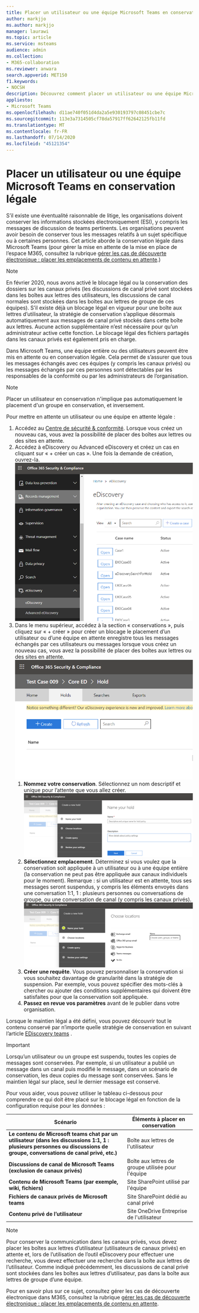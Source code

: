 ```yaml
---
title: Placer un utilisateur ou une équipe Microsoft Teams en conservation légale
author: markjjo
ms.author: markjjo
manager: laurawi
ms.topic: article
ms.service: msteams
audience: admin
ms.collection:
- M365-collaboration
ms.reviewer: anwara
search.appverid: MET150
f1.keywords:
- NOCSH
description: Découvrez comment placer un utilisateur ou une équipe Microsoft Teams en conservation légale à l'aide du Centre de sécurité et de conformité et quels sont les éléments nécessaires à une conservation légale en fonction des données requises.
appliesto:
- Microsoft Teams
ms.openlocfilehash: d11ae740f051d4da2a5e930193797c08451cbe7c
ms.sourcegitcommit: 113e3a7314505cf78da57917ff62642125fb11fd
ms.translationtype: MT
ms.contentlocale: fr-FR
ms.lasthandoff: 07/14/2020
ms.locfileid: "45121354"
---
```

<a name="place-a-microsoft-teams-user-or-team-on-legal-hold"></a>Placer un utilisateur ou une équipe Microsoft Teams en conservation légale
==================================================

S’il existe une éventualité raisonnable de litige, les organisations doivent conserver les informations stockées électroniquement (ESI), y compris les messages de discussion de teams pertinents. Les organisations peuvent avoir besoin de conserver tous les messages relatifs à un sujet spécifique ou à certaines personnes. Cet article aborde la conservation légale dans Microsoft Teams (pour gérer la mise en attente de la mise en place de l’espace M365, consultez la rubrique [gérer les cas de découverte électronique : placer les emplacements de contenu en attente](https://docs.microsoft.com/microsoft-365/compliance/ediscovery-cases#step-4-place-content-locations-on-hold).)

> [!NOTE]
> En février 2020, nous avons activé le blocage légal ou la conservation des dossiers sur les canaux privés (les discussions de canal privé sont stockées dans les boîtes aux lettres des utilisateurs, les discussions de canal normales sont stockées dans les boîtes aux lettres de groupe de ces équipes). S’il existe déjà un blocage légal en vigueur pour une boîte aux lettres d’utilisateur, la stratégie de conservation s’applique désormais automatiquement aux messages de canal privé stockés dans cette boîte aux lettres. Aucune action supplémentaire n’est nécessaire pour qu’un administrateur active cette fonction. Le blocage légal des fichiers partagés dans les canaux privés est également pris en charge.

Dans Microsoft Teams, une équipe entière ou des utilisateurs peuvent être mis en attente ou en conservation légale. Cela permet de s’assurer que tous les messages échangés avec ces équipes (y compris les canaux privés) ou les messages échangés par ces personnes sont détectables par les responsables de la conformité ou par les administrateurs de l’organisation.

> [!NOTE]
> Placer un utilisateur en conservation n'implique pas automatiquement le placement d'un groupe en conservation, et inversement.

Pour mettre en attente un utilisateur ou une équipe en attente légale :

1. Accédez au [Centre de sécurité & conformité](https://go.microsoft.com/fwlink/?linkid=854628). Lorsque vous créez un nouveau cas, vous avez la possibilité de placer des boîtes aux lettres ou des sites en attente.
1. Accédez à eDiscovery ou Advanced eDiscovery et créez un cas en cliquant sur « + créer un cas ». Une fois la demande de création, ouvrez-la.
![L’onglet eDiscovery de Microsoft teams est sélectionné, avec le bouton créer un cas.](media/LegalHold1.png)
1. Dans le menu supérieur, accédez à la section « conservations », puis cliquez sur « + créer » pour créer un blocage le placement d’un utilisateur ou d’une équipe en attente enregistre tous les messages échangés par ces utilisateurs ou messages lorsque vous créez un nouveau cas, vous avez la possibilité de placer des boîtes aux lettres ou des sites en attente.
![Image montrant l’onglet conservations sélectionné et le bouton créer situé au-dessous.](media/LegalHold2.png)
    1. **Nommez votre conservation**. Sélectionnez un nom descriptif et unique pour l’attente que vous allez créer.
![Cette capture d’écran illustre le nom de votre onglet de conservation, dans lequel vous pouvez entrer un nom et une description pour l’attente que vous créez.](media/LegalHold3.png)
    1. **Sélectionnez emplacement**. Déterminez si vous voulez que la conservation soit appliquée à un utilisateur ou à une équipe entière (la conservation ne peut pas être appliquée aux canaux individuels pour le moment). Remarque : si un utilisateur est en attente, tous ses messages seront suspendus, y compris les éléments envoyés dans une conversation 1:1, 1 : plusieurs personnes ou conversations de groupe, ou une conversation de canal (y compris les canaux privés).
    ![Dans cette section, vous trouverez la section choisir des emplacements dans créer une nouvelle mise en attente, qui vous permet de prendre des décisions sur les options M365, notamment Microsoft Teams, auxquelles vous voulez que la conservation s’applique.](media/LegalHold4.png)
    1. **Créer une requête**. Vous pouvez personnaliser la conservation si vous souhaitez davantage de granularité dans la stratégie de suspension. Par exemple, vous pouvez spécifier des mots-clés à chercher ou ajouter des conditions supplémentaires qui doivent être satisfaites pour que la conservation soit appliquée.
    1. **Passez en revue vos paramètres** avant de le publier dans votre organisation.

Lorsque le maintien légal a été défini, vous pouvez découvrir tout le contenu conservé par n’importe quelle stratégie de conservation en suivant l’article [EDiscovery teams](eDiscovery-investigation.md) .

> [!IMPORTANT]
> Lorsqu’un utilisateur ou un groupe est suspendu, toutes les copies de messages sont conservées. Par exemple, si un utilisateur a publié un message dans un canal puis modifié le message, dans un scénario de conservation, les deux copies du message sont conservées. Sans le maintien légal sur place, seul le dernier message est conservé.

Pour vous aider, vous pouvez utiliser le tableau ci-dessous pour comprendre ce qui doit être placé sur le blocage légal en fonction de la configuration requise pour les données :

|Scénario  |Éléments à placer en conservation  |
|---------|---------|
|**Le contenu de Microsoft teams chat par un utilisateur (dans les discussions 1:1, 1 : plusieurs personnes ou discussions de groupe, conversations de canal privé, etc.)**     |Boîte aux lettres de l'utilisateur         |
|**Discussions de canal de Microsoft Teams (exclusion de canaux privés)**    |Boîte aux lettres de groupe utilisée pour l'équipe         |
|**Contenu de Microsoft Teams (par exemple, wiki, fichiers)**     |Site SharePoint utilisé par l'équipe         |
|**Fichiers de canaux privés de Microsoft teams**     |Site SharePoint dédié au canal privé     |
|**Contenu privé de l’utilisateur**     |Site OneDrive Entreprise de l'utilisateur         |

> [!NOTE]
> Pour conserver la communication dans les canaux privés, vous devez placer les boîtes aux lettres d’utilisateur (utilisateurs de canaux privés) en attente et, lors de l’utilisation de l’outil eDiscovery pour effectuer une recherche, vous devez effectuer une recherche dans la boîte aux lettres de l’utilisateur. Comme indiqué précédemment, les discussions de canal privé sont stockées dans les boîtes aux lettres d’utilisateur, pas dans la boîte aux lettres de groupe d’une équipe.

Pour en savoir plus sur ce sujet, consultez gérer les cas de découverte électronique dans M365, consultez la rubrique [gérer les cas de découverte électronique : placer les emplacements de contenu en attente](https://docs.microsoft.com/microsoft-365/compliance/ediscovery-cases#step-4-place-content-locations-on-hold).
